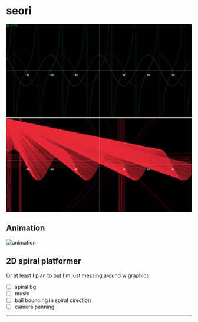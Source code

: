 # seori

![SINCOSTAN](/seori/assets/img/sincostan.png)
![mirage](/seori/assets/img/mirageSinWave.png)

## Animation

![animation](/seori/assets/img/animatedSinWave.gif)

## 2D spiral platformer

Or at least I plan to but I'm just messing around w graphics

- [ ] spiral bg
- [ ] music
- [ ] ball bouncing in spiral direction
- [ ] camera panning

---
